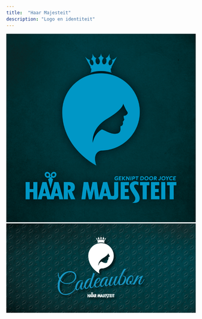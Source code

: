 ```yaml
---
title:  "Haar Majesteit"
description: "Logo en identiteit"
---
```


![HM_Logo_01](/images/work/HM_Logo_01.png)
![HM_Cadeaubon_01](/images/work/HM_Cadeaubon_01.png)